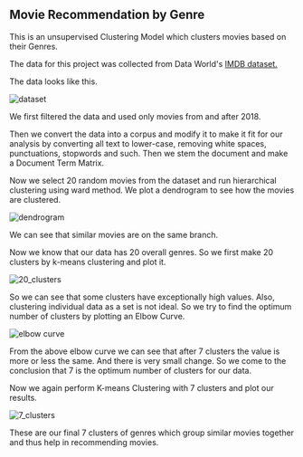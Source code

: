 ## Movie Recommendation by Genre

This is an unsupervised Clustering Model which clusters movies based on their Genres.

The data for this project was collected from Data World's [IMDB dataset.](https://data.world/mahe432/movies/workspace/file?filename=IMDb%20movies.csv)

The data looks like this.

![dataset](https://user-images.githubusercontent.com/97380339/166904967-d08f25d4-ac30-4a01-9fd3-dee0a3386890.png)

We first filtered the data and used only movies from and after 2018.

Then we convert the data into a corpus and modify it to make it fit for our analysis by converting all text to lower-case, removing white spaces, punctuations, stopwords and such.
Then we stem the document and make a Document Term Matrix.

Now we select 20 random movies from the dataset and run  hierarchical clustering using ward method.
We plot a dendrogram to see how the movies are clustered.


![dendrogram](https://user-images.githubusercontent.com/97380339/166910877-ea00e59c-f683-4082-934f-abc0d7aee2dd.png)


We can see that similar movies are on the same branch.

Now we know that our data has 20 overall genres. So we first make 20 clusters by k-means clustering and plot it.



![20_clusters](https://user-images.githubusercontent.com/97380339/166911572-833d671a-9a24-4ca4-8bec-b32c766a6770.png)

So we can see that some clusters have exceptionally high values. Also, clustering individual data as a set is not ideal.
So we try to find the optimum number of clusters by plotting an Elbow Curve.


![elbow curve](https://user-images.githubusercontent.com/97380339/166911915-4296ff13-2ab2-4d60-b287-07172296fe2c.png)



From the above elbow curve we can see that after 7 clusters the value is more or less the same. And there is very small change.
So we come to the conclusion that 7 is the optimum number of clusters for our data.

Now we again perform K-means Clustering with 7 clusters and plot our results.


![7_clusters](https://user-images.githubusercontent.com/97380339/166912399-2f91d36e-ac94-4511-af11-54ece30fcd14.png)


These are our final 7 clusters of genres which group similar movies together and thus help in recommending movies.
